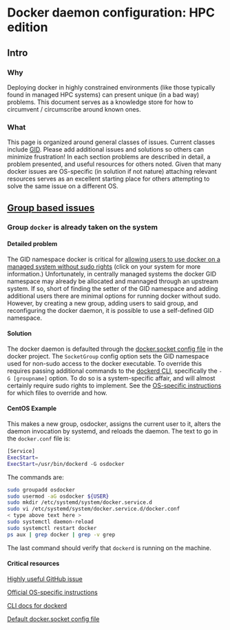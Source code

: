 # Docker daemon configuration: HPC edition

## Intro

### Why

Deploying docker in highly constrained environments (like those typically found in managed HPC systems) can present unique (in a bad way) problems. This document serves as a knowledge store for how to circumvent / circumscribe around known ones.

### What

This page is organized around general classes of issues. Current classes include [GID](#group-based-issues). Please add additional issues and solutions so others can minimize frustration! In each section problems are described in detail, a problem presented, and useful resources for others noted. Given that many docker issues are OS-specific (in solution if not nature) attaching relevant resources serves as an excellent starting place for others attempting to solve the same issue on a different OS.

## [Group based issues](#group-based-issues)

### Group `docker` is already taken on the system

#### Detailed problem

The GID namespace docker is critical for [allowing users to use docker on a managed system without sudo rights](https://docs.docker.com/engine/installation/) (click on your system for more information.) Unfortunately, in centrally managed systems the docker GID namespace may already be allocated and mannaged through an upstream system. If so, short of finding the setter of the GID namespace and adding additional users there are minimal options for running docker without sudo. However, by creating a new group, adding users to said group, and reconfiguring the docker daemon, it is possible to use a self-defined GID namespace.

#### Solution

The docker daemon is defaulted through the [docker.socket config file](https://github.com/docker/docker/blob/master/contrib/init/systemd/docker.socket) in the docker project. The `SocketGroup` config option sets the GID namespace used for non-sudo access to the docker executable. To override this requires passing additional commands to the [dockerd CLI](https://docs.docker.com/engine/reference/commandline/dockerd/), specifically the `-G [groupname]` option. To do so is a system-specific affair, and will almost certainly require sudo rights to implement. See the [OS-specific instructions](https://docs.docker.com/engine/admin/) for which files to override and how.

#### CentOS Example

This makes a new group, osdocker, assigns the current user to it, alters the daemon invocation by systemd, and reloads the daemon. The text to go in the `docker.conf` file is:
```sh
[Service]
ExecStart=
ExecStart=/usr/bin/dockerd -G osdocker
```
The commands are:
```sh
sudo groupadd osdocker
sudo usermod -aG osdocker ${USER}
sudo mkdir /etc/systemd/system/docker.service.d
sudo vi /etc/systemd/system/docker.service.d/docker.conf
< type above text here >
sudo systemctl daemon-reload
sudo systemctl restart docker
ps aux | grep docker | grep -v grep
```
The last command should verify that `dockerd` is running on the machine.

#### Critical resources

[Highly useful GitHub issue](https://github.com/docker/docker/issues/9889)

[Official OS-specific instructions](https://docs.docker.com/engine/admin/)

[CLI docs for dockerd](https://docs.docker.com/engine/reference/commandline/dockerd/)

[Default docker.socket config file](https://github.com/docker/docker/blob/master/contrib/init/systemd/docker.socket)